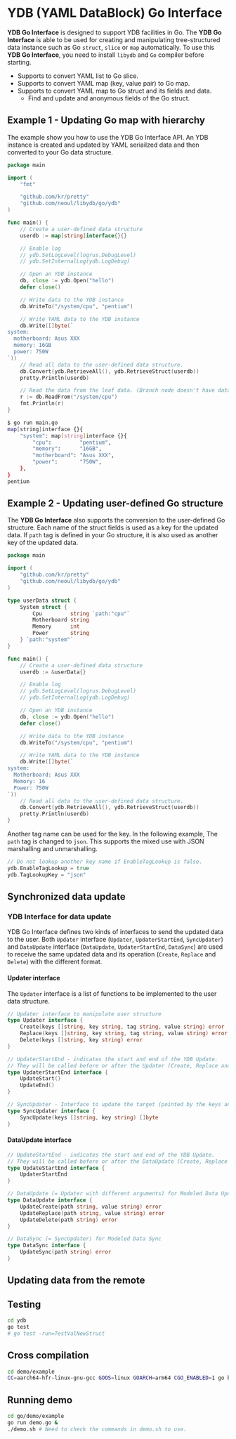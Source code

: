 # YDB (YAML DataBlock) Go Interface

**YDB Go Interface** is designed to support YDB facilities in Go. The **YDB Go Interface** is able to be used for creating and manipulating tree-structured data instance such as Go `struct`, `slice` or `map` automatically. To use this **YDB Go Interface**, you need to install `libydb` and `Go` compiler before starting.

- Supports to convert YAML list to Go slice.
- Supports to convert YAML map (key, value pair) to Go map.
- Supports to convert YAML map to Go struct and its fields and data.
  - Find and update and anonymous fields of the Go struct.

## Example 1 - Updating Go map with hierarchy

The example show you how to use the YDB Go Interface API. An YDB instance is created and updated by YAML seriailzed data and then converted to your Go data structure.

```go
package main

import (
    "fmt"

    "github.com/kr/pretty"
    "github.com/neoul/libydb/go/ydb"
)

func main() {
    // Create a user-defined data structure
    userdb := map[string]interface{}{}

    // Enable log
    // ydb.SetLogLevel(logrus.DebugLevel)
    // ydb.SetInternalLog(ydb.LogDebug)

    // Open an YDB instance
    db, close := ydb.Open("hello")
    defer close()

    // Write data to the YDB instance
    db.WriteTo("/system/cpu", "pentium")

    // Write YAML data to the YDB instance
    db.Write([]byte(`
system:
  motherboard: Asus XXX
  memory: 16GB
  power: 750W
`))
    // Read all data to the user-defined data structure.
    db.Convert(ydb.RetrieveAll(), ydb.RetrieveStruct(userdb))
    pretty.Println(userdb)

    // Read the data from the leaf data. (Branch node doesn't have data.)
    r := db.ReadFrom("/system/cpu")
    fmt.Println(r)
}

```

```bash
$ go run main.go
map[string]interface {}{
    "system": map[string]interface {}{
        "cpu":         "pentium",
        "memory":      "16GB",
        "motherboard": "Asus XXX",
        "power":       "750W",
    },
}
pentium
```

## Example 2 - Updating user-defined Go structure

The **YDB Go Interface** also supports the conversion to the user-defined Go structure. Each name of the struct fields is used as a key for the updated data. If `path` tag is defined in your Go structure, it is also used as another key of the updated data.

```go
package main

import (
    "github.com/kr/pretty"
    "github.com/neoul/libydb/go/ydb"
)

type userData struct {
    System struct {
        Cpu         string `path:"cpu"`
        Motherboard string
        Memory      int
        Power       string
    } `path:"system"`
}

func main() {
    // Create a user-defined data structure
    userdb := &userData{}

    // Enable log
    // ydb.SetLogLevel(logrus.DebugLevel)
    // ydb.SetInternalLog(ydb.LogDebug)

    // Open an YDB instance
    db, close := ydb.Open("hello")
    defer close()

    // Write data to the YDB instance
    db.WriteTo("/system/cpu", "pentium")

    // Write YAML data to the YDB instance
    db.Write([]byte(`
system:
  Motherboard: Asus XXX
  Memory: 16
  Power: 750W
`))
    // Read all data to the user-defined data structure.
    db.Convert(ydb.RetrieveAll(), ydb.RetrieveStruct(userdb))
    pretty.Println(userdb)
}
```

Another tag name can be used for the key. In the following example, The `path` tag is changed to `json`. This supports the mixed use with JSON marshalling and unmarshalling.

```go
// Do not lookup another key name if EnableTagLookup is false.
ydb.EnableTagLookup = true
ydb.TagLookupKey = "json"
```

## Synchronized data update

### YDB Interface for data update

YDB Go Interface defines two kinds of interfaces to send the updated data to the user. Both `Updater` interface (`Updater`, `UpdaterStartEnd`, `SyncUpdater`) and `DataUpdate` interface (`DataUpdate`, `UpdaterStartEnd`, `DataSync`) are used to receive the same updated data and its operation (`Create`, `Replace` and `Delete`) with the different format.

#### Updater interface

The `Updater` interface is a list of functions to be implemented to the user data structure.

```go
// Updater interface to manipulate user structure
type Updater interface {
    Create(keys []string, key string, tag string, value string) error
    Replace(keys []string, key string, tag string, value string) error
    Delete(keys []string, key string) error
}

// UpdaterStartEnd - indicates the start and end of the YDB Update.
// They will be called before or after the Updater (Create, Replace and Delete) execution.
type UpdaterStartEnd interface {
    UpdateStart()
    UpdateEnd()
}

// SyncUpdater - Interface to update the target (pointed by the keys and key) data node upon sync request.
type SyncUpdater interface {
    SyncUpdate(keys []string, key string) []byte
}
```

#### DataUpdate interface

```go
// UpdateStartEnd - indicates the start and end of the YDB Update.
// They will be called before or after the DataUpdate (Create, Replace and Delete) execution.
type UpdateStartEnd interface {
    UpdaterStartEnd
}

// DataUpdate (= Updater with different arguments) for Modeled Data Update
type DataUpdate interface {
    UpdateCreate(path string, value string) error
    UpdateReplace(path string, value string) error
    UpdateDelete(path string) error
}

// DataSync (= SyncUpdater) for Modeled Data Sync
type DataSync interface {
    UpdateSync(path string) error
}
```


## Updating data from the remote

## Testing

```bash
cd ydb
go test
# go test -run=TestValNewStruct
```

## Cross compilation

```bash
cd demo/example
CC=aarch64-hfr-linux-gnu-gcc GOOS=linux GOARCH=arm64 CGO_ENABLED=1 go build demo.go
```

## Running demo

```bash
cd go/demo/example
go run demo.go &
./demo.sh # Need to check the commands in demo.sh to use.
```
